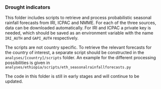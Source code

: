 ### Drought indicators
This folder includes scripts to retrieve and process probabilistic seasonal rainfall forecasts from IRI, ICPAC and NMME. 
For each of the three sources, data can be downloaded automatically. 
For IRI and ICPAC a private key is needed, which should be saved as an environment variable with the name `IRI_AUTH` and `GAPI_AUTH` respectively. 

The scripts are not country specific. To retrieve the relevant forecasts for the country of interest, a separate script should be constructed in the `analyses/[country]/scripts` folder. 
An example for the different processing possibilities is given in `analyses/ethiopia/scripts/eth_seasonalrainfallforecasts.py`

The code in this folder is still in early stages and will continue to be updated.  